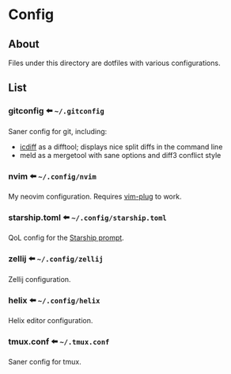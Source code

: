 # Config

## About

Files under this directory are dotfiles with various configurations.

## List

### gitconfig :arrow_left: `~/.gitconfig`

Saner config for git, including:

* [icdiff](https://www.jefftk.com/icdiff) as a difftool; displays nice split diffs in the command line
* meld as a mergetool with sane options and diff3 conflict style

### nvim :arrow_left: `~/.config/nvim`

My neovim configuration. Requires [vim-plug](https://github.com/junegunn/vim-plug) to work.

### starship.toml :arrow_left: `~/.config/starship.toml`

QoL config for the [Starship prompt](https://starship.rs/).

### zellij :arrow_left: `~/.config/zellij`

Zellij configuration.

### helix :arrow_left: `~/.config/helix`

Helix editor configuration.

### tmux.conf :arrow_left: `~/.tmux.conf`

Saner config for tmux.
